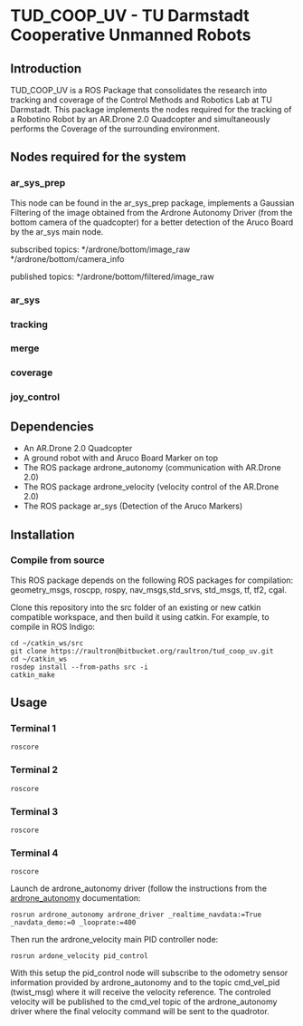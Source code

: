 # TUD_COOP_UV - TU Darmstadt Cooperative Unmanned Robots

## Introduction
TUD_COOP_UV is a ROS Package that consolidates the research into tracking and coverage of the Control Methods and Robotics Lab at TU Darmstadt. This package implements the nodes required for the tracking of a Robotino Robot by an AR.Drone 2.0 Quadcopter and simultaneously performs the Coverage of the surrounding environment.

## Nodes required for the system

### ar_sys_prep

This node can be found in the ar_sys_prep package, implements a Gaussian Filtering of the image obtained from the Ardrone Autonomy Driver (from the bottom camera of the quadcopter) for a better detection of the Aruco Board by the ar_sys main node.

subscribed topics: 
*/ardrone/bottom/image_raw
*/ardrone/bottom/camera_info

published topics: 
*/ardrone/bottom/filtered/image_raw

### ar_sys

### tracking

### merge

### coverage

### joy_control


## Dependencies

* An AR.Drone 2.0 Quadcopter
* A ground robot with and Aruco Board Marker on top
* The ROS package ardrone_autonomy (communication with AR.Drone 2.0)
* The ROS package ardrone_velocity (velocity control of the AR.Drone 2.0)
* The ROS package ar_sys (Detection of the Aruco Markers)



## Installation 
### Compile from source
This ROS package depends on the following ROS packages for compilation: geometry_msgs, roscpp, rospy, nav_msgs,std_srvs, std_msgs, tf, tf2, cgal.

Clone this repository into the src folder of an existing or new catkin compatible workspace, and then build it using catkin. For example, to compile in ROS Indigo:

```
cd ~/catkin_ws/src
git clone https://raultron@bitbucket.org/raultron/tud_coop_uv.git
cd ~/catkin_ws
rosdep install --from-paths src -i
catkin_make
```

## Usage
### Terminal 1
```
roscore
```

### Terminal 2
```
roscore
```

### Terminal 3
```
roscore
```

### Terminal 4
```
roscore
```
Launch de ardrone_autonomy driver (follow the instructions from the [ardrone_autonomy](https://github.com/AutonomyLab/ardrone_autonomy) documentation:

```
rosrun ardrone_autonomy ardrone_driver _realtime_navdata:=True _navdata_demo:=0 _looprate:=400
```

Then run the ardrone_velocity main PID controller node:

```
rosrun ardone_velocity pid_control
```

With this setup the pid_control node will subscribe to the odometry sensor information provided by ardrone_autonomy and to the topic cmd_vel_pid (twist_msg) where it will receive the velocity reference. The controled velocity will be published to the cmd_vel topic of the ardrone_autonomy driver where the final velocity command will be sent to the quadrotor.